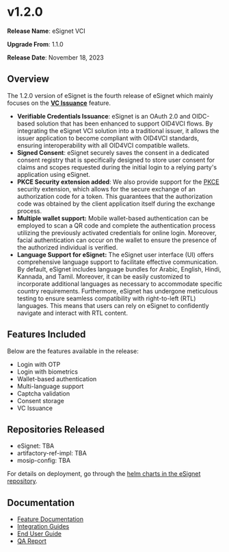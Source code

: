 # v1.2.0

**Release Name**: eSignet VCI

**Upgrade From**: 1.1.0

**Release Date**: November 18, 2023

## Overview

The 1.2.0 version of eSignet is the fourth release of eSignet which mainly focuses on the [**VC Issuance**](../../integration/vc-issuance.md) feature.

* **Verifiable Credentials Issuance**: eSignet is an OAuth 2.0 and OIDC-based solution that has been enhanced to support OID4VCI flows. By integrating the eSignet VCI solution into a traditional issuer, it allows the issuer application to become compliant with OID4VCI standards, ensuring interoperability with all OID4VCI compatible wallets.
* **Signed Consent**: eSignet securely saves the consent in a dedicated consent registry that is specifically designed to store user consent for claims and scopes requested during the initial login to a relying party's application using eSignet.
* **PKCE Security extension added**: We also provide support for the [PKCE](https://www.rfc-editor.org/rfc/rfc7636) security extension, which allows for the secure exchange of an authorization code for a token. This guarantees that the authorization code was obtained by the client application itself during the exchange process.
* **Multiple wallet support:** Mobile wallet-based authentication can be employed to scan a QR code and complete the authentication process utilizing the previously activated credentials for online login. Moreover, facial authentication can occur on the wallet to ensure the presence of the authorized individual is verified.
* **Language Support for eSignet:**  The eSignet user interface (UI) offers comprehensive language support to facilitate effective communication. By default, eSignet includes language bundles for Arabic, English, Hindi, Kannada, and Tamil. Moreover, it can be easily customized to incorporate additional languages as necessary to accommodate specific country requirements. Furthermore, eSignet has undergone meticulous testing to ensure seamless compatibility with right-to-left (RTL) languages. This means that users can rely on eSignet to confidently navigate and interact with RTL content.

## Features Included

Below are the features available in the release:

* Login with OTP
* Login with biometrics
* Wallet-based authentication
* Multi-language support
* Captcha validation
* Consent storage
* VC Issuance

## Repositories Released

* eSignet: TBA
* artifactory-ref-impl: TBA
* mosip-config: TBA

For details on deployment, go through the [helm charts in the eSignet repository](https://github.com/mosip/esignet/tree/v1.1.0/helm).

## Documentation

* [Feature Documentation](../../overview/features/)
* [Integration Guides](../../integration/)
* [End User Guide](../../end-user-guide/)
* [QA Report](test-report/)
